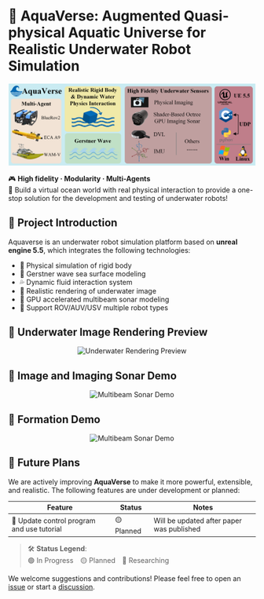 # 🌊 AquaVerse: Augmented Quasi-physical Aquatic Universe for Realistic Underwater Robot Simulation

<div align="center">
  <img src="rqc/overview.png" alt="AquaVerse Logo" width="1100"/>
</div>


🎮 **High fidelity · Modularity · Multi-Agents**  
🚀 Build a virtual ocean world with real physical interaction to provide a one-stop solution for the development and testing of underwater robots!

## 📌 Project Introduction
Aquaverse is an underwater robot simulation platform based on **unreal engine 5.5**, which integrates the following technologies:
- 🧱 Physical simulation of rigid body 
- 🌊 Gerstner wave sea surface modeling 
- 💦 Dynamic fluid interaction system 
- 🎥 Realistic rendering of underwater image  
- 📡 GPU accelerated multibeam sonar modeling  
- 🤖 Support ROV/AUV/USV multiple robot types

## 🎥 Underwater Image Rendering Preview
<div align="center">
  <img src="rqc/render.png" alt="Underwater Rendering Preview" width="400"/>
</div>

## 📡 Image and Imaging Sonar Demo
<div align="center">
  <img src="rqc/demo.gif" alt="Multibeam Sonar Demo" width="500"/>
</div>

## 📡 Formation Demo
<div align="center">
  <img src="rqc/formation.gif" alt="Multibeam Sonar Demo" width="500"/>
</div>

## 📅 Future Plans

We are actively improving **AquaVerse** to make it more powerful, extensible, and realistic. The following features are under development or planned:

| Feature                          | Status     | Notes                                     |
|----------------------------------|------------|-------------------------------------------|
| 🧠 Update control program and use tutorial| 🟡 Planned | Will be updated after paper was published |


> 🛠 **Status Legend**:  
> 🟢 In Progress 🟡 Planned 🔵 Researching

We welcome suggestions and contributions! Please feel free to open an [issue](https://github.com/your-org/aquaverse/issues) or start a [discussion](https://github.com/your-org/aquaverse/discussions).







